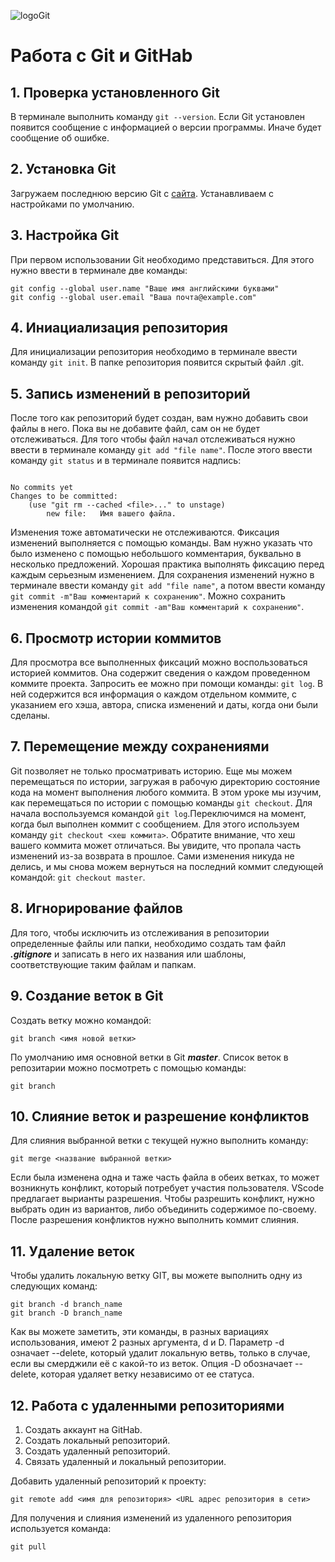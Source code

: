 ![logoGit](1color-orange-lightbg@2x.png)
# Работа с Git и GitHab   

## 1. Проверка установленного Git

В терминале выполнить команду `git --version`.
Если Git установлен появится сообщение с информацией о версии программы. Иначе будет сообщение об ошибке.

## 2. Установка Git

Загружаем последнюю версию Git с [сайта](https://git-scm.com/downloads). Устанавливаем с настройками по умолчанию.

## 3. Настройка Git

При первом использовании Git необходимо представиться.
Для этого нужно ввести в терминале две команды:

```
git config --global user.name "Ваше имя английскими буквами"
git config --global user.email "Ваша почта@example.com"

```

## 4. Иниациализация репозитория

Для инициализации репозитория необходимо в терминале ввести команду `git init`.  В папке репозитория появится скрытый файл .git.

## 5. Запись изменений в репозиторий

После того как репозиторий будет создан, вам нужно добавить свои файлы в него. Пока вы не добавите файл, сам он не будет отслеживаться. Для того чтобы файл начал отслеживаться нужно ввести в терминале команду `git add "file name"`. После этого ввести команду `git status` и в терминале появится надпись:
```

No commits yet
Changes to be committed:
    (use "git rm --cached <file>..." to unstage)
        new file:   Имя вашего файла.
```

Изменения тоже автоматически не отслеживаются. Фиксация изменений выполняется с помощью команды. Вам нужно указать что было изменено с помощью небольшого комментария, буквально в несколько предложений. Хорошая практика выполнять фиксацию перед каждым серьезным изменением. Для сохранения изменений нужно в терминале ввести команду `git add "file name"`, а потом ввести команду  `git commit -m"Ваш комментарий к сохранению"`. Можно сохранить изменения командой `git commit -am"Ваш комментарий к сохранению"`.

## 6. Просмотр истории коммитов

Для просмотра все выполненных фиксаций можно воспользоваться историей коммитов. Она содержит сведения о каждом проведенном коммите проекта. Запросить ее можно при помощи команды: `git log`. В ней содержится вся информация о каждом отдельном коммите, с указанием его хэша, автора, списка изменений и даты, когда они были сделаны.

## 7. Перемещение между сохранениями

Git позволяет не только просматривать историю. Еще мы можем перемещаться по истории, загружая в рабочую директорию состояние кода на момент выполнения любого коммита. В этом уроке мы изучим, как перемещаться по истории с помощью команды `git checkout`. Для начала воспользуемся командой `git log`.Переключимся на момент, когда был выполнен коммит с сообщением. Для этого используем команду `git checkout <хеш коммита>`. Обратите внимание, что хеш вашего коммита может отличаться. Вы увидите, что пропала часть изменений из-за возврата в прошлое. Сами изменения никуда не делись, и мы снова можем вернуться на последний коммит следующей командой: `git checkout master`.

## 8. Игнорирование файлов

Для того, чтобы исключить из отслеживания в репозитории определенные файлы  или папки, необходимо создать там файл ***.gitignore*** и записать в него их названия или шаблоны, соответствующие таким файлам и папкам.

## 9. Создание веток в Git

Создать ветку можно командой:
```
git branch <имя новой ветки>
```
По умолчанию имя основной ветки в Git ***master***.
Список веток в репозитарии можно посмотреть с помощью команды:
```
git branch
```
## 10. Слияние веток и разрешение конфликтов

Для слияния выбранной ветки с текущей нужно выполнить команду:
```
git merge <название выбранной ветки>
```
Если была изменена одна и таже часть файла в обеих ветках, то может возникнуть конфликт, который потребует участия пользователя. VScode предлагает вырианты разрешения. Чтобы разрешить конфликт, нужно выбрать один из вариантов, либо объединить содержимое по-своему.
После разрешения конфликтов нужно выполнить коммит слияния.

## 11. Удаление веток

Чтобы удалить локальную ветку GIT, вы можете выполнить одну из следующих команд:
```
git branch -d branch_name
git branch -D branch_name
```
Как вы можете заметить, эти команды, в разных вариациях использования, имеют 2 разных аргумента, d и D.
Параметр -d означает --delete, который удалит локальную ветвь, только в случае, если вы смерджили её с какой-то из веток.
Опция -D обозначает --delete, которая удаляет ветку независимо от ее статуса.

## 12. Работа с удаленными репозиториями 

1. Создать аккаунт на GitHab.
2. Создать локальный репозиторий.
3. Создать удаленный репозиторий.
4. Связать удаленный и локальный репозитории.

Добавить удаленный репозиторий к проекту:
```
git remote add <имя для репозитория> <URL адрес репозитория в сети>
```

Для получения и слияния изменений из удаленного репозитория используется команда: 
```
git pull
